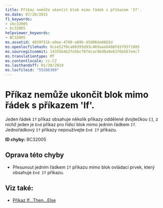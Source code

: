 ```yaml
---
title: Příkaz nemůže ukončit blok mimo řádek s příkazem 'If'.
ms.date: 07/20/2015
f1_keywords:
- vbc32005
- bc32005
helpviewer_keywords:
- BC32005
ms.assetid: 4039f51b-e0ee-4789-a89b-45d06de06b5d
ms.openlocfilehash: 0cee52f0ca00395d93c469aae6498fd3793f1085
ms.sourcegitcommit: 14355b4b2fe5bcf874cac96d0a9e6376b567e4c7
ms.translationtype: MT
ms.contentlocale: cs-CZ
ms.lasthandoff: 01/30/2019
ms.locfileid: "55266309"
---
```

# <a name="statement-cannot-end-a-block-outside-of-a-line-if-statement"></a>Příkaz nemůže ukončit blok mimo řádek s příkazem 'If'.
Jeden řádek `If` příkaz obsahuje několik příkazy oddělené dvojtečkou (:), z nichž jeden je `End` příkaz pro řídicí blok mimo jedním řádkem `If`. Jednořádkový `If` příkazy nepoužívejte `End If` příkazu.  
  
 **ID chyby:** BC32005  
  
## <a name="to-correct-this-error"></a>Oprava této chyby  
  
-   Přesunout jedním řádkem `If` příkazu mimo blok ovládací prvek, který obsahuje `End If` příkazu.  
  
## <a name="see-also"></a>Viz také:
- [Příkaz If...Then...Else](../../../visual-basic/language-reference/statements/if-then-else-statement.md)
